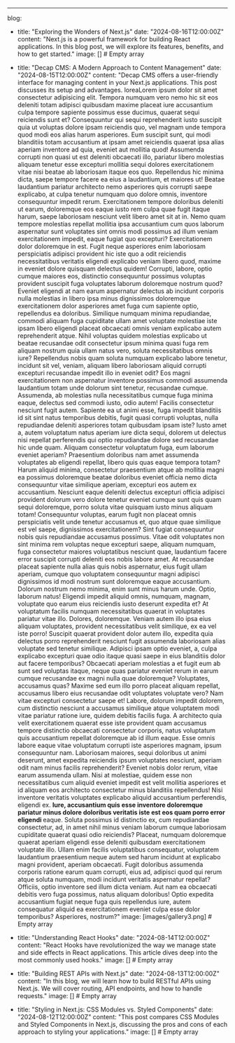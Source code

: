 ---
blog:
  - title: "Exploring the Wonders of Next.js"
    date: "2024-08-16T12:00:00Z"
    content: "Next.js is a powerful framework for building React applications. In this blog post, we will explore its features, benefits, and how to get started."
    image: []  # Empty array

  - title: "Decap CMS: A Modern Approach to Content Management"
    date: "2024-08-15T12:00:00Z"
    content: "Decap CMS offers a user-friendly interface for managing content in your Next.js applications. This post discusses its setup and advantages. loreaLorem ipsum dolor sit amet consectetur adipisicing elit. Tempora numquam vero nemo hic sit eos deleniti totam adipisci quibusdam maxime placeat iure accusantium culpa tempore sapiente possimus esse ducimus, quaerat sequi reiciendis sunt et? Consequuntur qui sequi reprehenderit iusto suscipit quia ut voluptas dolore ipsam reiciendis quo, vel magnam unde tempora quod modi eos alias harum asperiores. Eum suscipit sunt, qui modi blanditiis totam accusantium at ipsam amet reiciendis quaerat ipsa alias aperiam inventore ad quia, eveniet aut mollitia quod! Assumenda corrupti non quasi ut est deleniti obcaecati illo, pariatur libero molestias aliquam tenetur esse excepturi mollitia sequi dolores exercitationem vitae nisi beatae ab laboriosam itaque eos quo. Repellendus hic minima dicta, saepe tempore facere ea eius a laudantium, et maiores ut! Beatae laudantium pariatur architecto nemo asperiores quis corrupti saepe explicabo, at culpa tenetur numquam quo dolore omnis, inventore consequuntur impedit rerum. Exercitationem tempore doloribus deleniti ut earum, doloremque eos eaque iusto rem culpa quae fugit itaque harum, saepe laboriosam nesciunt velit libero amet sit at in. Nemo quam tempore molestias repellat mollitia ipsa accusantium cum quos laborum aspernatur sunt voluptates sint omnis modi possimus ad illum veniam exercitationem impedit, eaque fugiat quo excepturi? Exercitationem dolor doloremque in est. Fugit neque asperiores enim laboriosam perspiciatis adipisci provident hic iste quo a odit reiciendis necessitatibus veritatis eligendi explicabo veniam libero quod, maxime in eveniet dolore quisquam delectus quidem! Corrupti, labore, optio cumque maiores eos, distinctio consequuntur possimus voluptas provident suscipit fuga voluptates laborum doloremque nostrum quod? Eveniet eligendi at nam earum aspernatur delectus ab incidunt corporis nulla molestias in libero ipsa minus dignissimos doloremque exercitationem dolor asperiores amet fuga cum sapiente optio, repellendus ea doloribus. Similique numquam minima repudiandae, commodi aliquam fuga cupiditate ullam amet voluptate molestiae iste ipsam libero eligendi placeat obcaecati omnis veniam explicabo autem reprehenderit atque. Nihil voluptas quidem molestias explicabo ut beatae recusandae odit consectetur ipsum minima quasi fuga rem aliquam nostrum quia ullam natus vero, soluta necessitatibus omnis iure? Repellendus nobis quam soluta numquam explicabo labore tenetur, incidunt sit vel, veniam, aliquam libero laboriosam aliquid corrupti excepturi recusandae impedit illo in eveniet odit? Eos magni exercitationem non aspernatur inventore possimus commodi assumenda laudantium totam unde dolorum sint tenetur, recusandae cumque. Assumenda, ab molestias nulla necessitatibus cumque fuga minima eaque, delectus sed commodi iusto, odio autem! Facilis consectetur nesciunt fugit autem. Sapiente ea ut animi esse, fuga impedit blanditiis id sit sint natus temporibus debitis, fugit quasi corrupti voluptas, nulla repudiandae deleniti asperiores totam quibusdam ipsam iste? Iusto amet a, autem voluptatum natus aperiam iure dicta sequi, dolorem ut delectus nisi repellat perferendis qui optio repudiandae dolore sed recusandae hic unde quam. Aliquam consectetur voluptatum fuga, eum laborum eveniet aperiam? Praesentium doloribus nam amet assumenda voluptates ab eligendi repellat, libero quis quas eaque tempora totam? Harum aliquid minima, consectetur praesentium atque ab mollitia magni ea possimus doloremque beatae doloribus eveniet officia nemo dicta consequuntur vitae similique aperiam, excepturi eos autem ex accusantium. Nesciunt eaque deleniti delectus excepturi officia adipisci provident dolorum vero dolore tenetur eveniet cumque sunt quis quam sequi doloremque, porro soluta vitae quisquam iusto minus aliquam totam! Consequuntur voluptas, earum fugit non placeat omnis perspiciatis velit unde tenetur accusamus et, quo atque quae similique est vel saepe, dignissimos exercitationem? Sint fugiat consequuntur nobis quis repudiandae accusamus possimus. Vitae odit voluptates non sint minima rem voluptas neque excepturi saepe, aliquam numquam, fuga consectetur maiores voluptatibus nesciunt quae, laudantium facere error suscipit corrupti deleniti eos nobis labore amet. At recusandae placeat sapiente nulla alias quis nobis aspernatur, eius fugit ullam aperiam, cumque quo voluptatem consequuntur magni adipisci dignissimos id modi nostrum sunt doloremque eaque accusantium. Dolorum nostrum nemo minima, enim sunt minus harum unde. Optio, laborum natus! Eligendi impedit aliquid omnis, numquam, magnam, voluptate quo earum eius reiciendis iusto deserunt expedita et? At voluptatum facilis numquam necessitatibus quaerat in voluptates pariatur vitae illo. Dolores, doloremque. Veniam autem illo ipsa eius aliquam voluptates, provident necessitatibus velit similique, ex ea vel iste porro! Suscipit quaerat provident dolor autem illo, expedita quia delectus porro reprehenderit nesciunt fugit assumenda laboriosam alias voluptate sed tenetur similique. Adipisci ipsam optio eveniet, a, culpa explicabo excepturi quae odio itaque quasi saepe in eius blanditiis dolor aut facere temporibus? Obcaecati aperiam molestias a et fugit eum ab sunt sed voluptas itaque, neque quas pariatur eveniet rerum in earum cumque recusandae ex magni nulla quae doloremque? Voluptates, accusamus quas? Maxime sed eum illo porro placeat aliquam repellat, accusamus libero eius recusandae odit voluptates voluptate vero? Nam vitae excepturi consectetur saepe et! Labore, dolorum impedit dolorem, cum distinctio nesciunt a accusamus similique atque voluptatem modi vitae pariatur ratione iure, quidem debitis facilis fuga. A architecto quia velit exercitationem quaerat esse iste provident quam accusamus tempore distinctio obcaecati consectetur corporis, natus voluptatum quis accusantium repellat doloremque ab id illum eaque. Esse omnis labore eaque vitae voluptatum corrupti iste asperiores magnam, ipsum consequuntur nam. Laboriosam maiores, sequi doloribus ut animi deserunt, amet expedita reiciendis ipsum voluptates nesciunt, aperiam odit nam minus facilis reprehenderit? Eveniet nobis dolor rerum, vitae earum assumenda ullam. Nisi at molestiae, quidem esse non necessitatibus cum aliquid eveniet impedit est velit mollitia asperiores et id aliquam eos architecto consectetur minus blanditiis repellendus! Nisi inventore veritatis voluptates explicabo aliquid accusantium perferendis, eligendi ex. <b>Iure, accusantium quis esse inventore doloremque pariatur minus dolore doloribus veritatis iste est eos quam porro error eligendi </b>eaque. Soluta possimus id distinctio ex, cum repudiandae consectetur, ad, in amet nihil minus veniam laborum cumque laboriosam cupiditate quaerat quasi odio reiciendis? Placeat, numquam doloremque quaerat aperiam eligendi esse deleniti quibusdam exercitationem voluptate illo. Ullam enim facilis voluptatibus consequatur, voluptatem laudantium praesentium neque autem sed harum incidunt at explicabo <br>magni provident, aperiam obcaecati. Fugit doloribus assumenda corporis ratione earum quam corrupti, eius ad, adipisci quod qui rerum atque soluta numquam, modi incidunt veritatis aspernatur repellat? Officiis, optio inventore sed illum dicta veniam. Aut nam ea obcaecati debitis vero fuga possimus, natus aliquam doloribus! Optio expedita accusantium fugiat neque fuga quis repellendus iure, autem consequatur aliquid ea exercitationem eveniet culpa esse dolor temporibus? Asperiores, nostrum?"
    image: [images/gallery3.png]  # Empty array

  - title: "Understanding React Hooks"
    date: "2024-08-14T12:00:00Z"
    content: "React Hooks have revolutionized the way we manage state and side effects in React applications. This article dives deep into the most commonly used hooks."
    image: []  # Empty array

  - title: "Building REST APIs with Next.js"
    date: "2024-08-13T12:00:00Z"
    content: "In this blog, we will learn how to build RESTful APIs using Next.js. We will cover routing, API endpoints, and how to handle requests."
    image: []  # Empty array

  - title: "Styling in Next.js: CSS Modules vs. Styled Components"
    date: "2024-08-12T12:00:00Z"
    content: "This post compares CSS Modules and Styled Components in Next.js, discussing the pros and cons of each approach to styling your applications."
    image: []  # Empty array
